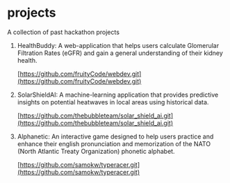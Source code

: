 # projects
A collection of past hackathon projects

1) HealthBuddy: A web-application that helps users calculate Glomerular Filtration Rates (eGFR) and gain a general understanding of their kidney health.
   
   [https://github.com/fruityCode/webdev.git](https://github.com/fruityCode/webdev.git)
   
2) SolarShieldAI: A machine-learning application that provides predictive insights on potential heatwaves in local areas using historical data.
   
   [https://github.com/thebubbleteam/solar_shield_ai.git](https://github.com/thebubbleteam/solar_shield_ai.git)
   
3) Alphanetic: An interactive game designed to help users practice and enhance their english pronunciation and memorization of the NATO (North Atlantic Treaty Organization) phonetic alphabet.
   
   [https://github.com/samokw/typeracer.git](https://github.com/samokw/typeracer.git) 
